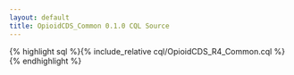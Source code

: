 ```yaml
---
layout: default
title: OpioidCDS_Common 0.1.0 CQL Source
---
```


{% highlight sql %}{% include_relative cql/OpioidCDS_R4_Common.cql %}{% endhighlight %}
